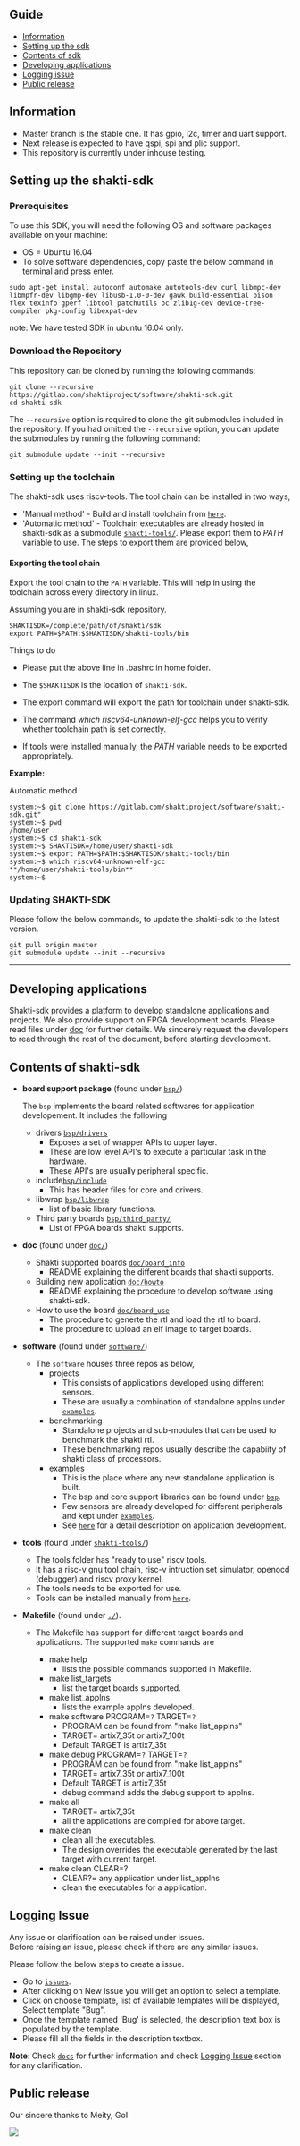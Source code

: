 ## Guide

  * [Information](#information)
  * [Setting up the sdk](#setting-up-the-shakti-sdk)
  * [Contents of sdk](#contents-of-shakti-sdk)
  * [Developing applications](#developing-applications)
  * [Logging issue](#logging-issue)
  * [Public release](#public-release)
  
## Information ##

* Master branch is the stable one. It has gpio, i2c, timer and uart support.
* Next release is expected to have qspi, spi and plic support.
* This repository is currently under inhouse testing.

## Setting up the shakti-sdk 

### Prerequisites ###

To use this SDK, you will need the following OS and software packages available on your machine:

* OS = Ubuntu 16.04
* To solve software dependencies, copy paste the below command in terminal and press enter.

```
sudo apt-get install autoconf automake autotools-dev curl libmpc-dev libmpfr-dev libgmp-dev libusb-1.0-0-dev gawk build-essential bison flex texinfo gperf libtool patchutils bc zlib1g-dev device-tree-compiler pkg-config libexpat-dev
```
note: We have tested SDK in ubuntu 16.04 only. 

### Download the Repository ###

This repository can be cloned by running the following commands:

```
git clone --recursive https://gitlab.com/shaktiproject/software/shakti-sdk.git
cd shakti-sdk
```

The `--recursive` option is required to clone the git submodules included in the
repository. If you had omitted the `--recursive` option, you can update the submodules by running the following command:

```
git submodule update --init --recursive
```

### Setting up the toolchain ###
The shakti-sdk uses riscv-tools. The tool chain can be installed in two ways,

* 'Manual method' - Build and install toolchain from [`here`](https://gitlab.com/shaktiproject/software/riscv-tools.git).
* 'Automatic method' - Toolchain executables are already hosted in shakti-sdk as a submodule [`shakti-tools/`](https://gitlab.com/shaktiproject/software/shakti-tools).
   Please export them to *PATH* variable to use. The steps to export them are provided below,

#### Exporting the tool chain ####
Export the tool chain to the `PATH` variable. This will help in using the toolchain across every directory in linux.

Assuming you are in shakti-sdk repository.

```
SHAKTISDK=/complete/path/of/shakti/sdk
export PATH=$PATH:$SHAKTISDK/shakti-tools/bin
```

Things to do

* Please put the above line in .bashrc in home folder.

* The `$SHAKTISDK` is the location of `shakti-sdk`.

* The export command will export the path for toolchain under shakti-sdk.

* The command *which riscv64-unknown-elf-gcc* helps you to verify whether toolchain path is set correctly.

* If tools were installed manually, the *PATH* variable needs to be exported appropriately.

**Example:**

Automatic method

```
system:~$ git clone https://gitlab.com/shaktiproject/software/shakti-sdk.git"
system:~$ pwd
/home/user
system:~$ cd shakti-sdk
system:~$ SHAKTISDK=/home/user/shakti-sdk
system:~$ export PATH=$PATH:$SHAKTISDK/shakti-tools/bin
system:~$ which riscv64-unknown-elf-gcc
**/home/user/shakti-tools/bin**
system:~$ 
```

### Updating SHAKTI-SDK ###

Please follow the below commands, to update the shakti-sdk to the latest version.

```
git pull origin master
git submodule update --init --recursive
```
****

## Developing applications
  
  Shakti-sdk provides a platform to develop standalone applications and projects. We also provide support on FPGA development boards.
  Please read files under [doc](https://gitlab.com/shaktiproject/software/shakti-sdk/tree/master/doc) for further details.
  We sincerely request the developers to read through the rest of the document, before starting development.

## Contents of shakti-sdk

* **board support package** (found under [`bsp/`](https://gitlab.com/shaktiproject/software/shakti-sdk/tree/master/bsp))

  The `bsp` implements the board related softwares for application developement. It includes the following
  - drivers [`bsp/drivers`](https://gitlab.com/shaktiproject/software/shakti-sdk/tree/master/bsp/drivers)
    * Exposes a set of wrapper APIs to upper layer. 
    * These are low level API's to execute a particular task in the hardware.
    * These API's are usually peripheral specific.
  - include[`bsp/include`](https://gitlab.com/shaktiproject/software/shakti-sdk/tree/master/bsp/include)
    * This has header files for core and drivers.
  - libwrap [`bsp/libwrap`](https://gitlab.com/shaktiproject/software/shakti-sdk/tree/master/bsp/libwrap)
    * list of basic library functions.
  - Third party boards [`bsp/third_party/`](https://gitlab.com/shaktiproject/software/shakti-sdk/tree/master/bsp/third_party)
    * List of FPGA boards shakti supports.


* **doc** (found under [`doc/`](https://gitlab.com/shaktiproject/software/shakti-sdk/tree/master/doc))
  - Shakti supported boards [`doc/board_info`](https://gitlab.com/shaktiproject/software/shakti-sdk/blob/master/doc/board_info.md)
     * README explaining the different boards that shakti supports. 
  - Building new application [`doc/howto`](https://gitlab.com/shaktiproject/software/shakti-sdk/blob/master/doc/howto.md)
     * README explaining the procedure to develop software using shakti-sdk.
  - How to use the board [`doc/board_use`](https://gitlab.com/shaktiproject/software/shakti-sdk/blob/master/doc/board_use.md)
     * The procedure to generte the rtl and load the rtl to board.
     * The procedure to upload an elf image to target boards.
  
* **software** (found under [`software/`](https://gitlab.com/shaktiproject/software/shakti-sdk/tree/master/software))
  - The `software` houses three repos as below,
    * projects
      - This consists of applications developed using different sensors.
      - These are usually a combination of standalone applns under [`examples`](https://gitlab.com/shaktiproject/software/shakti-sdk/tree/master/software/examples).
    * benchmarking
      - Standalone projects and sub-modules that can be used to benchmark the shakti rtl.
      - These benchmarking repos usually describe the capabiity of shakti class of processors.
    * examples
      -	This is the place where any new standalone application is built.
      - The bsp and core support libraries can be found under [`bsp`](https://gitlab.com/shaktiproject/software/shakti-sdk/tree/master/bsp).
      - Few sensors are already developed for different peripherals and kept under [`examples`](https://gitlab.com/shaktiproject/software/shakti-sdk/tree/master/software/examples).
      - See [`here`](https://gitlab.com/shaktiproject/software/shakti-sdk-dev/blob/master/doc/howto.md) for a detail description on application development.

* **tools** (found under [`shakti-tools/`](https://gitlab.com/shaktiproject/software/shakti-tools))
  - The tools folder has "ready to use" riscv tools.
  - It has a risc-v gnu tool chain, risc-v intruction set simulator, openocd (debugger) and riscv proxy kernel.
  - The tools needs to be exported for use.
  - Tools can be installed manually from [`here`](https://gitlab.com/shaktiproject/software/riscv-tools).

* **Makefile** (found under [`./`](https://gitlab.com/shaktiproject/software/shakti-sdk/tree/master/Makefile)).
  - The Makefile has support for different target boards and applications. The supported `make` commands are

    * make help
      - lists the possible commands supported in Makefile.
    * make list_targets
      - list the target boards supported.
    * make list_applns
      - lists the example applns developed.
    * make software PROGRAM=`?` TARGET=`?`
      - PROGRAM can be found from "make list_applns"
      - TARGET= artix7_35t or artix7_100t
      - Default TARGET is artix7_35t
    * make debug PROGRAM=`?` TARGET=`?`
      - PROGRAM can be found from "make list_applns"
      - TARGET= artix7_35t or artix7_100t
      - Default TARGET is artix7_35t
      - debug command adds the debug support to applns.
    * make all
      - TARGET= artix7_35t
      - all the applications are compiled for above target.
    * make clean
      - clean all the executables.
      - The design overrides the executable generated by the last target with current target.
    * make clean CLEAR=?
      - CLEAR?= any application under list_applns
      - clean the executables for a application.
      

## Logging Issue 

Any issue or clarification can be raised under issues. <br/>
Before raising an issue, please check if there are any similar issues.

Please follow the below steps to create a issue.

- Go to [`issues`](https://gitlab.com/shaktiproject/software/shakti-sdk/issues).
- After clicking on New Issue you will get an option to select a template.
- Click on choose template, list of available templates will be displayed, Select template "Bug".
- Once the template named 'Bug' is selected, the description text box is populated by the template.
- Please fill all the fields in the description textbox.

**Note**: Check [`docs`](https://gitlab.com/shaktiproject/software/shakti-sdk-dev/tree/master/doc) for further information and check [Logging Issue](#logging-issue) section for any clarification.

## Public release

Our sincere thanks to Meity, GoI

![](https://gitlab.com/shaktiproject/software/shakti-sdk/raw/master/doc/images/inaug1.jpg) <br/>
